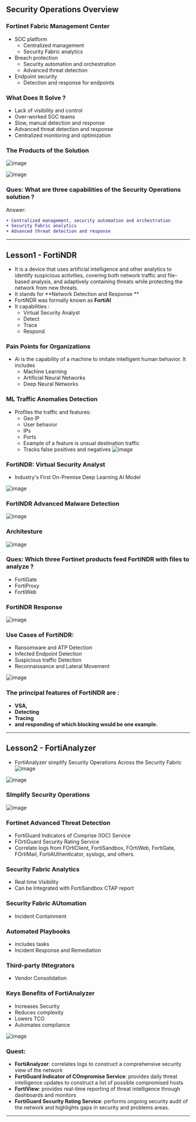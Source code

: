 ## Security Operations Overview

### Fortinet Fabric Management Center
- SOC platform
  * Centralized management
  * Security Fabric analytics
- Breach protection
  * Security automation and orchestration
  * Advanced threat detection
- Endpoint security
  * Detection and response for endpoints
 
 
 ### What Does It Solve ?
 - Lack of visibility and control
 - Over-worked SOC teams
 - Slow, manual detection and response
 - Advanced threat detection and response
 - Centralized monitoring and optimization

### The Products of the Solution

![image](https://user-images.githubusercontent.com/71230412/233008216-e3cd689b-a5af-4946-944a-64c03a92533f.png)

![image](https://user-images.githubusercontent.com/71230412/233008865-028f28e5-328d-4e83-a2ae-c9f62aa57fcc.png)


### Ques: What are three capabilities of the Security Operations solution ?
Answer:
```diff
+ Centralized management, security automation and orchestration
+ Security Fabric analytics
+ Advanced threat detection and response
```
- - -

## Lesson1 - FortiNDR
- It is a device that uses artificial intelligence and other analytics to identify suspicious activities, covering both network traffic and file-based analysis, and adaptively containing threats while protecting the network from new threats.
- It stands for **Network Detection and Response **
- FortiNDR was formally known as **FortiAI**
- It capabilities :
  * Virtual Security Analyst
  * Detect
  * Trace
  * Respond

### Pain Points for Organizations

- Ai is the capability of a machine to imitate intelligent human behavior. It includes
  * Machine Learning
  * Artificial Neural Networks
  * Deep Neural Networks
 
 ### ML Traffic Anomalies Detection
 - Profiles the traffic and features:
   * Geo IP
   * User behavior
   * IPs 
   * Ports
   * Example of a feature is unsual destination traffic
   * Tracks false positives and negatives
![image](https://user-images.githubusercontent.com/71230412/233014518-4e8c33b6-3ab3-4c05-8110-23877e07f5b8.png)

### FortiNDR: Virtual Security Analyst
- Industry's First On-Premise Deep Learning  AI Model

![image](https://user-images.githubusercontent.com/71230412/233014839-3f55e7dd-3ad1-415d-a705-6241687eb7dd.png)

### FortiNDR Advanced Malware Detection

![image](https://user-images.githubusercontent.com/71230412/233015298-a82bc058-03c1-4eec-8ab2-45ca1a3d0a79.png)

### Architesture

![image](https://user-images.githubusercontent.com/71230412/233015747-05c528b3-825d-4342-89d8-ad734eda1fed.png)

### Ques: Which three Fortinet products feed FortiNDR with files to analyze ?
- FortiGate
- FortiProxy
- FortiWeb

### FortiNDR Response 
![image](https://user-images.githubusercontent.com/71230412/233016439-61561c2c-c4f9-4c5c-bf28-5650c9fb256c.png)

### Use Cases of FortiNDR:
- Ransomware and ATP Detection
- Infected Endpoint Detection
- Suspicious traffic Detection
- Reconnaissance and Lateral Movement

![image](https://user-images.githubusercontent.com/71230412/233016869-e53da7de-037d-4338-87f8-d5632b305c56.png)

### The principal features of FortiNDR are :
-  **VSA,**
-  **Detecting**
-  **Tracing**
-  **and responding of which blocking would be one example.**


- - -
## Lesson2 - FortiAnalyzer
- FortiAnalyzer simplify Security Operations Across the Security Fabric
![image](https://user-images.githubusercontent.com/71230412/233018632-db955338-9452-4e17-b039-883e851590eb.png)

![image](https://user-images.githubusercontent.com/71230412/233021320-e5df8ab8-0e77-4716-aa53-5cce87d3eeb8.png)

### SImplify Security Operations

![image](https://user-images.githubusercontent.com/71230412/233021866-99e6752e-d3d8-435d-ada9-999be75d26dc.png)

### Fortinet Advanced Threat Detection
- FortiGuard Indicators of Comprise (IOC) Service
- FOrtiGuard Security Rating Service
- Correlate logs from FOrtiClient, FortiSandbox, FOrtiWeb, FortiGate, FOrtiMail, FortiAUthenticator, syslogs, and others.

### Security Fabric Analytics
- Real time Visibility
- Can be Integrated with FortiSandbox CTAP report 

### Security Fabric AUtomation 
- Incident Containment 
### Automated Playbooks
- includes tasks
- Incident Response and Remediation

### Third-party INtegrators
- Vendor Consolidation

### Keys Benefits of FortiAnalyzer
- Increases Security
- Reduces complexity
- Lowers TCO
- Automates compliance

![image](https://user-images.githubusercontent.com/71230412/233025034-cf04b23d-78a4-4e01-8d36-c4aaa4c6e624.png)

### Quest: 
- **FortiAnalyzer**: correlates logs to construct a comprehensive security view of the network
- **FortiGuard Indicator of COmpromise Service**: provides daily threat intelligence updates to construct a list of possible compromised hosts
- **FortiView**: provides real-time reporting of threat intelligence through dashboards and monitors
- **FortiGuard Security Rating Service**: performs ongoing security audit of the network and highlights gaps in security and problems areas.

- - -




